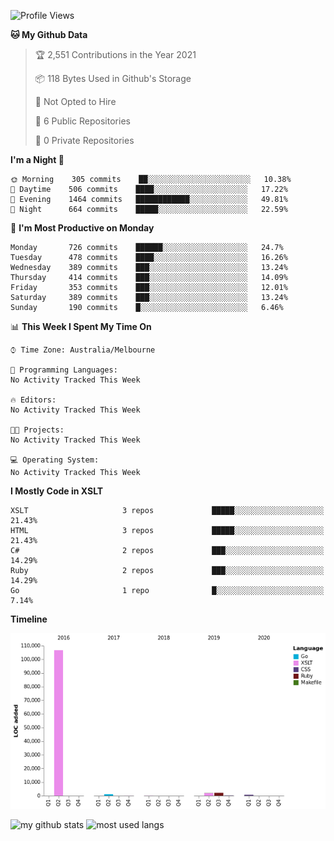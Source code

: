 <!--START_SECTION:waka-->
![Profile Views](http://img.shields.io/badge/Profile%20Views-0-blue)

**🐱 My Github Data** 

> 🏆 2,551 Contributions in the Year 2021
 > 
> 📦 118 Bytes Used in Github's Storage 
 > 
> 🚫 Not Opted to Hire
 > 
> 📜 6 Public Repositories 
 > 
> 🔑 0 Private Repositories  
 > 
**I'm a Night 🦉** 

```text
🌞 Morning    305 commits    ██░░░░░░░░░░░░░░░░░░░░░░░   10.38% 
🌆 Daytime    506 commits    ████░░░░░░░░░░░░░░░░░░░░░   17.22% 
🌃 Evening    1464 commits   ████████████░░░░░░░░░░░░░   49.81% 
🌙 Night      664 commits    █████░░░░░░░░░░░░░░░░░░░░   22.59%

```
📅 **I'm Most Productive on Monday** 

```text
Monday       726 commits    ██████░░░░░░░░░░░░░░░░░░░   24.7% 
Tuesday      478 commits    ████░░░░░░░░░░░░░░░░░░░░░   16.26% 
Wednesday    389 commits    ███░░░░░░░░░░░░░░░░░░░░░░   13.24% 
Thursday     414 commits    ███░░░░░░░░░░░░░░░░░░░░░░   14.09% 
Friday       353 commits    ███░░░░░░░░░░░░░░░░░░░░░░   12.01% 
Saturday     389 commits    ███░░░░░░░░░░░░░░░░░░░░░░   13.24% 
Sunday       190 commits    █░░░░░░░░░░░░░░░░░░░░░░░░   6.46%

```


📊 **This Week I Spent My Time On** 

```text
⌚︎ Time Zone: Australia/Melbourne

💬 Programming Languages: 
No Activity Tracked This Week

🔥 Editors: 
No Activity Tracked This Week

🐱‍💻 Projects: 
No Activity Tracked This Week

💻 Operating System: 
No Activity Tracked This Week

```

**I Mostly Code in XSLT** 

```text
XSLT                     3 repos             █████░░░░░░░░░░░░░░░░░░░░   21.43% 
HTML                     3 repos             █████░░░░░░░░░░░░░░░░░░░░   21.43% 
C#                       2 repos             ███░░░░░░░░░░░░░░░░░░░░░░   14.29% 
Ruby                     2 repos             ███░░░░░░░░░░░░░░░░░░░░░░   14.29% 
Go                       1 repo              █░░░░░░░░░░░░░░░░░░░░░░░░   7.14%

```


**Timeline**

![Chart not found](https://raw.githubusercontent.com/opoudjis/opoudjis/main/charts/bar_graph.png) 


<!--END_SECTION:waka-->


![my github stats](https://github-readme-stats.vercel.app/api?username=opoudjis&show_icons=true&theme=tokyonight&line_height=27)
![most used langs](https://github-readme-stats.vercel.app/api/top-langs/?username=opoudjis&hide=css,html&theme=tokyonight)

<!--
**opoudjis/opoudjis** is a ✨ _special_ ✨ repository because its `README.md` (this file) appears on your GitHub profile.

Here are some ideas to get you started:

- 🔭 I’m currently working on ...
- 🌱 I’m currently learning ...
- 👯 I’m looking to collaborate on ...
- 🤔 I’m looking for help with ...
- 💬 Ask me about ...
- 📫 How to reach me: ...
- 😄 Pronouns: ...
- ⚡ Fun fact: ...
-->
